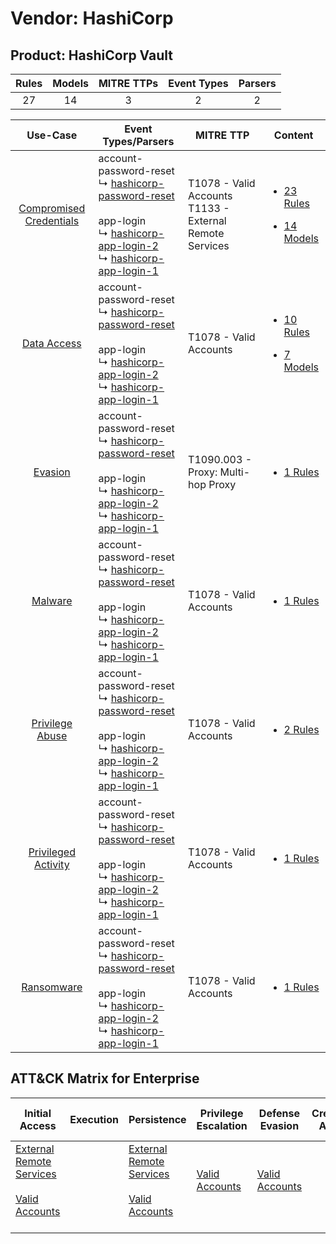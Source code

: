 Vendor: HashiCorp
=================
Product: HashiCorp Vault
------------------------
| Rules | Models | MITRE TTPs | Event Types | Parsers |
|:-----:|:------:|:----------:|:-----------:|:-------:|
|  27   |   14   |     3      |      2      |    2    |

|                                  Use-Case                                  | Event Types/Parsers                                                                                                                                                                                                                                                                           | MITRE TTP                                                      | Content                                                                                                                        |
|:--------------------------------------------------------------------------:| --------------------------------------------------------------------------------------------------------------------------------------------------------------------------------------------------------------------------------------------------------------------------------------------- | -------------------------------------------------------------- | ------------------------------------------------------------------------------------------------------------------------------ |
| [Compromised Credentials](../../../UseCases/uc_compromised_credentials.md) |  account-password-reset<br> ↳ [hashicorp-password-reset](Parsers/parserContent_hashicorp-password-reset.md)<br><br> app-login<br> ↳ [hashicorp-app-login-2](Parsers/parserContent_hashicorp-app-login-2.md)<br> ↳ [hashicorp-app-login-1](Parsers/parserContent_hashicorp-app-login-1.md)<br> | T1078 - Valid Accounts<br>T1133 - External Remote Services<br> | [<ul><li>23 Rules</li></ul><ul><li>14 Models</li></ul>](Rules_Models/r_m_hashicorp_hashicorp_vault_Compromised_Credentials.md) |
|             [Data Access](../../../UseCases/uc_data_access.md)             |  account-password-reset<br> ↳ [hashicorp-password-reset](Parsers/parserContent_hashicorp-password-reset.md)<br><br> app-login<br> ↳ [hashicorp-app-login-2](Parsers/parserContent_hashicorp-app-login-2.md)<br> ↳ [hashicorp-app-login-1](Parsers/parserContent_hashicorp-app-login-1.md)<br> | T1078 - Valid Accounts<br>                                     | [<ul><li>10 Rules</li></ul><ul><li>7 Models</li></ul>](Rules_Models/r_m_hashicorp_hashicorp_vault_Data_Access.md)              |
|                 [Evasion](../../../UseCases/uc_evasion.md)                 |  account-password-reset<br> ↳ [hashicorp-password-reset](Parsers/parserContent_hashicorp-password-reset.md)<br><br> app-login<br> ↳ [hashicorp-app-login-2](Parsers/parserContent_hashicorp-app-login-2.md)<br> ↳ [hashicorp-app-login-1](Parsers/parserContent_hashicorp-app-login-1.md)<br> | T1090.003 - Proxy: Multi-hop Proxy<br>                         | [<ul><li>1 Rules</li></ul>](Rules_Models/r_m_hashicorp_hashicorp_vault_Evasion.md)                                             |
|                 [Malware](../../../UseCases/uc_malware.md)                 |  account-password-reset<br> ↳ [hashicorp-password-reset](Parsers/parserContent_hashicorp-password-reset.md)<br><br> app-login<br> ↳ [hashicorp-app-login-2](Parsers/parserContent_hashicorp-app-login-2.md)<br> ↳ [hashicorp-app-login-1](Parsers/parserContent_hashicorp-app-login-1.md)<br> | T1078 - Valid Accounts<br>                                     | [<ul><li>1 Rules</li></ul>](Rules_Models/r_m_hashicorp_hashicorp_vault_Malware.md)                                             |
|         [Privilege Abuse](../../../UseCases/uc_privilege_abuse.md)         |  account-password-reset<br> ↳ [hashicorp-password-reset](Parsers/parserContent_hashicorp-password-reset.md)<br><br> app-login<br> ↳ [hashicorp-app-login-2](Parsers/parserContent_hashicorp-app-login-2.md)<br> ↳ [hashicorp-app-login-1](Parsers/parserContent_hashicorp-app-login-1.md)<br> | T1078 - Valid Accounts<br>                                     | [<ul><li>2 Rules</li></ul>](Rules_Models/r_m_hashicorp_hashicorp_vault_Privilege_Abuse.md)                                     |
|     [Privileged Activity](../../../UseCases/uc_privileged_activity.md)     |  account-password-reset<br> ↳ [hashicorp-password-reset](Parsers/parserContent_hashicorp-password-reset.md)<br><br> app-login<br> ↳ [hashicorp-app-login-2](Parsers/parserContent_hashicorp-app-login-2.md)<br> ↳ [hashicorp-app-login-1](Parsers/parserContent_hashicorp-app-login-1.md)<br> | T1078 - Valid Accounts<br>                                     | [<ul><li>1 Rules</li></ul>](Rules_Models/r_m_hashicorp_hashicorp_vault_Privileged_Activity.md)                                 |
|              [Ransomware](../../../UseCases/uc_ransomware.md)              |  account-password-reset<br> ↳ [hashicorp-password-reset](Parsers/parserContent_hashicorp-password-reset.md)<br><br> app-login<br> ↳ [hashicorp-app-login-2](Parsers/parserContent_hashicorp-app-login-2.md)<br> ↳ [hashicorp-app-login-1](Parsers/parserContent_hashicorp-app-login-1.md)<br> | T1078 - Valid Accounts<br>                                     | [<ul><li>1 Rules</li></ul>](Rules_Models/r_m_hashicorp_hashicorp_vault_Ransomware.md)                                          |

ATT&CK Matrix for Enterprise
----------------------------
| Initial Access                                                                                                                                   | Execution | Persistence                                                                                                                                      | Privilege Escalation                                                | Defense Evasion                                                     | Credential Access | Discovery | Lateral Movement | Collection | Command and Control                                                                                                                       | Exfiltration | Impact |
| ------------------------------------------------------------------------------------------------------------------------------------------------ | --------- | ------------------------------------------------------------------------------------------------------------------------------------------------ | ------------------------------------------------------------------- | ------------------------------------------------------------------- | ----------------- | --------- | ---------------- | ---------- | ----------------------------------------------------------------------------------------------------------------------------------------- | ------------ | ------ |
| [External Remote Services](https://attack.mitre.org/techniques/T1133)<br><br>[Valid Accounts](https://attack.mitre.org/techniques/T1078)<br><br> |           | [External Remote Services](https://attack.mitre.org/techniques/T1133)<br><br>[Valid Accounts](https://attack.mitre.org/techniques/T1078)<br><br> | [Valid Accounts](https://attack.mitre.org/techniques/T1078)<br><br> | [Valid Accounts](https://attack.mitre.org/techniques/T1078)<br><br> |                   |           |                  |            | [Proxy: Multi-hop Proxy](https://attack.mitre.org/techniques/T1090/003)<br><br>[Proxy](https://attack.mitre.org/techniques/T1090)<br><br> |              |        |
